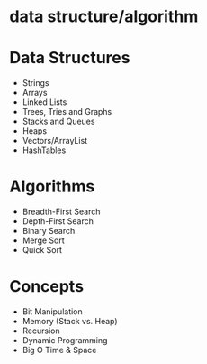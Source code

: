 # data structure/algorithm

# Data Structures

<ul>
  <li>Strings</li>
  <li>Arrays</li>
  <li>Linked Lists</li>
  <li>Trees, Tries and Graphs</li>
  <li>Stacks and Queues</li>
  <li>Heaps</li>
  <li>Vectors/ArrayList</li>
  <li>HashTables</li>
</ul>


# Algorithms

<ul>
  <li>Breadth-First Search</li>
  <li>Depth-First Search</li>
  <li>Binary Search</li>
  <li>Merge Sort</li>
  <li>Quick Sort</li>
</ul>

# Concepts

<ul>
  <li>Bit Manipulation</li>
  <li>Memory (Stack vs. Heap)</li>
  <li>Recursion</li>
  <li>Dynamic Programming</li>
  <li>Big O Time & Space</li>
</ul>